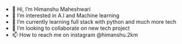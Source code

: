 - 👋 Hi, I’m Himanshu Maheshwari 
- 👀 I’m interested in A.I and Machine learning 
- 🌱 I’m currently learning full stack with python and much more tech
- 💞️ I’m looking to collaborate on new tech project
- 📫 How to reach me on instagram @himanshu.2km

<!---
himanshu2km/himanshu2km is a ✨ special ✨ repository because its `README.md` (this file) appears on your GitHub profile.
You can click the Preview link to take a look at your changes.
--->
